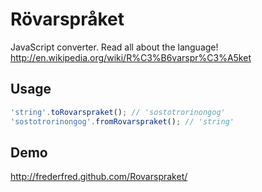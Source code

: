 # Rövarspråket
JavaScript converter.
Read all about the language!
http://en.wikipedia.org/wiki/R%C3%B6varspr%C3%A5ket

## Usage
```javascript
'string'.toRovarspraket(); // 'sostotrorinongog'
'sostotrorinongog'.fromRovarspraket(); // 'string'
```

## Demo
http://frederfred.github.com/Rovarspraket/